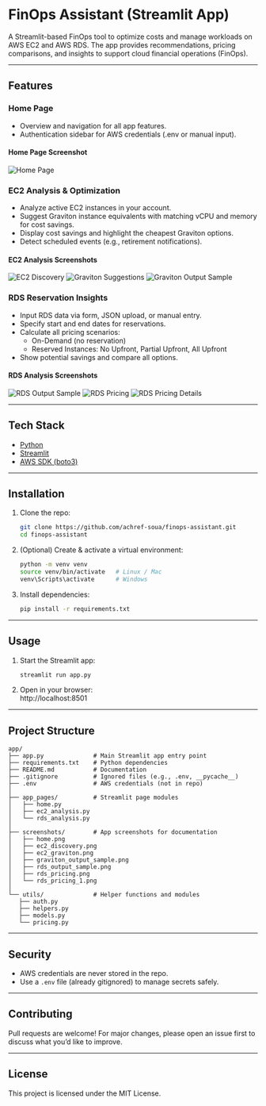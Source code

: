 # FinOps Assistant (Streamlit App)


A Streamlit-based FinOps tool to optimize costs and manage workloads on AWS EC2 and AWS RDS. The app provides recommendations, pricing comparisons, and insights to support cloud financial operations (FinOps).

---


## Features

### Home Page
- Overview and navigation for all app features.
- Authentication sidebar for AWS credentials (.env or manual input).

#### Home Page Screenshot
![Home Page](screenshots/home.png)

### EC2 Analysis & Optimization
- Analyze active EC2 instances in your account.
- Suggest Graviton instance equivalents with matching vCPU and memory for cost savings.
- Display cost savings and highlight the cheapest Graviton options.
- Detect scheduled events (e.g., retirement notifications).

#### EC2 Analysis Screenshots
![EC2 Discovery](screenshots/ec2_discovery.png)
![Graviton Suggestions](screenshots/ec2_graviton.png)
![Graviton Output Sample](screenshots/graviton_output_sample.png)

### RDS Reservation Insights
- Input RDS data via form, JSON upload, or manual entry.
- Specify start and end dates for reservations.
- Calculate all pricing scenarios:
   - On-Demand (no reservation)
   - Reserved Instances: No Upfront, Partial Upfront, All Upfront
- Show potential savings and compare all options.

#### RDS Analysis Screenshots
![RDS Output Sample](screenshots/rds_output_sample.png)
![RDS Pricing](screenshots/rds_pricing.png)
![RDS Pricing Details](screenshots/rds_pricing_1.png)

---

## Tech Stack
- [Python](https://www.python.org/)
- [Streamlit](https://streamlit.io/)
- [AWS SDK (boto3)](https://boto3.amazonaws.com/v1/documentation/api/latest/index.html)

---

## Installation

1. Clone the repo:
   ```bash
   git clone https://github.com/achref-soua/finops-assistant.git
   cd finops-assistant
   ```

2. (Optional) Create & activate a virtual environment:
   ```bash
   python -m venv venv
   source venv/bin/activate   # Linux / Mac
   venv\Scripts\activate      # Windows
   ```

3. Install dependencies:
   ```bash
   pip install -r requirements.txt
   ```

---

## Usage

1. Start the Streamlit app:
   ```bash
   streamlit run app.py
   ```

2. Open in your browser:  
   http://localhost:8501

---

## Project Structure
```
app/
├── app.py              # Main Streamlit app entry point
├── requirements.txt    # Python dependencies
├── README.md           # Documentation
├── .gitignore          # Ignored files (e.g., .env, __pycache__)
├── .env                # AWS credentials (not in repo)
│
├── app_pages/          # Streamlit page modules
│   ├── home.py
│   ├── ec2_analysis.py
│   └── rds_analysis.py
│
├── screenshots/        # App screenshots for documentation
│   ├── home.png
│   ├── ec2_discovery.png
│   ├── ec2_graviton.png
│   ├── graviton_output_sample.png
│   ├── rds_output_sample.png
│   ├── rds_pricing.png
│   └── rds_pricing_1.png
│
└── utils/              # Helper functions and modules
   ├── auth.py
   ├── helpers.py
   ├── models.py
   └── pricing.py
```

---

## Security
- AWS credentials are never stored in the repo.
- Use a `.env` file (already gitignored) to manage secrets safely.

---

## Contributing
Pull requests are welcome! For major changes, please open an issue first to discuss what you’d like to improve.

---

## License
This project is licensed under the MIT License.
